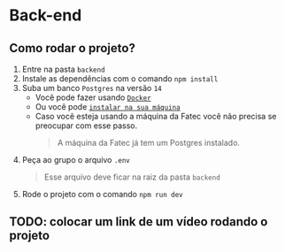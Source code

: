 # Back-end

## Como rodar o projeto?

1. Entre na pasta `backend`
2. Instale as dependências com o comando `npm install`
3. Suba um banco `Postgres` na versão `14`
   - Você pode fazer usando [`Docker`](https://docs.docker.com/engine/install/)
   - Ou você pode [`instalar na sua máquina`](https://www.postgresql.org/download/)
   - Caso você esteja usando a máquina da Fatec você não precisa se preocupar com esse passo.
     > A máquina da Fatec já tem um Postgres instalado.
4. Peça ao grupo o arquivo `.env`
   > Esse arquivo deve ficar na raiz da pasta `backend`
5. Rode o projeto com o comando `npm run dev`

## TODO: colocar um link de um vídeo rodando o projeto
